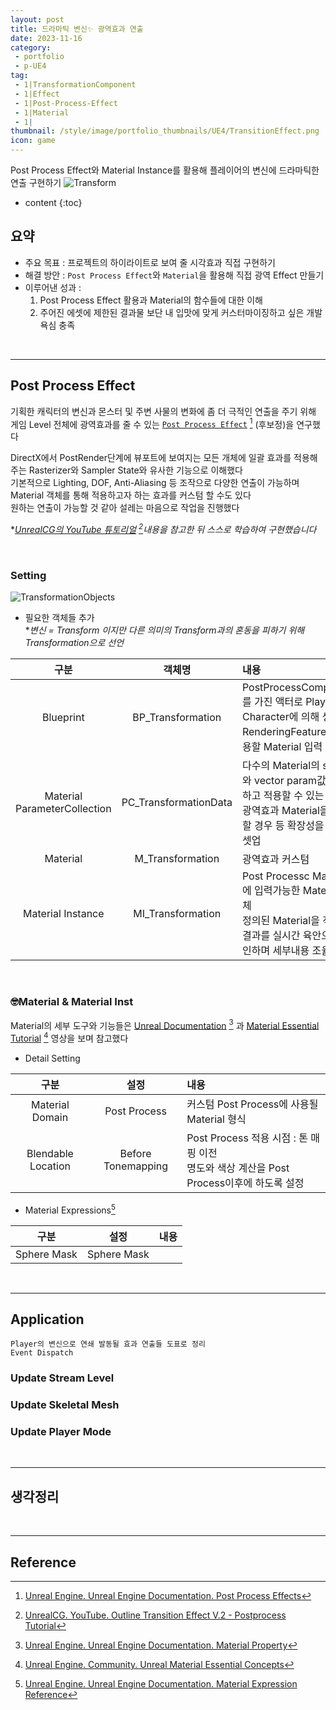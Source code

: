 ```yaml
---
layout: post
title: 드라마틱 변신✨ 광역효과 연출
date: 2023-11-16
category: 
 - portfolio
 - p-UE4
tag:
 - 1|TransformationComponent
 - 1|Effect
 - 1|Post-Process-Effect
 - 1|Material
 - 1|
thumbnail: /style/image/portfolio_thumbnails/UE4/TransitionEffect.png
icon: game
---
```


Post Process Effect와 Material Instance를 활용해 플레이어의 변신에 드라마틱한 연출 구현하기
![Transform](https://github.com/ssonsonya/ssonsonya.github.io/assets/116151781/49779bf1-7efa-4273-8d24-9d23f40f0369)

* content
{:toc}

## 요약

- 주요 목표 : 프로젝트의 하이라이트로 보여 줄 시각효과 직접 구현하기
- 해결 방안 : `Post Process Effect`와 `Material`을 활용해 직접 광역 Effect 만들기
- 이루어낸 성과 :  
    1. Post Process Effect 활용과 Material의 함수들에 대한 이해  
    2. 주어진 에셋에 제한된 결과물 보단 내 입맛에 맞게 커스터마이징하고 싶은 개발 욕심 충족  

<br>

---

## Post Process Effect

기획한 캐릭터의 변신과 몬스터 및 주변 사물의 변화에 좀 더 극적인 연출을 주기 위해 게임 Level 전체에 광역효과를 줄 수 있는 [`Post Process Effect`](https://docs.unrealengine.com/4.26/en-US/RenderingAndGraphics/PostProcessEffects/) [^201] (후보정)을 연구했다  

DirectX에서 PostRender단계에 뷰포트에 보여지는 모든 개체에 일괄 효과를 적용해주는 Rasterizer와 Sampler State와 유사한 기능으로 이해했다  
기본적으로 Lighting, DOF, Anti-Aliasing 등 조작으로 다양한 연출이 가능하며 Material 객체를 통해 적용하고자 하는 효과를 커스텀 할 수도 있다  
원하는 연출이 가능할 것 같아 설레는 마음으로 작업을 진행했다  

**[UnrealCG의 YouTube 튜토리얼](https://www.youtube.com/watch?v=ezRd6t7ZNHE&list=PLnfzvYOawOqBZlcT1Bno4vZcpFmFVcrhF&index=9) [^202]내용을 참고한 뒤 스스로 학습하여 구현했습니다* 

<br>

### Setting

![TransformationObjects](https://github.com/ssonsonya/ssonsonya.github.io/assets/116151781/b0a71cdc-5724-4702-a79f-10b9a5daeb17)

- 필요한 객체들 추가  
    **변신 = Transform 이지만 다른 의미의 Transform과의 혼동을 피하기 위해 Transformation으로 선언*  

| 구분 | 객체명 | 내용 |
| :---: | :---: | :--- |
|Blueprint|BP_Transformation|PostProcessComponent를 가진 액터로 Player Character에 의해 생성<br>RenderingFeature에 적용할 Material 입력|
|Material<br>ParameterCollection|PC_TransformationData|다수의 Material의 scalar와 vector param값을 관리하고 적용할 수 있는 개체<br>광역효과 Material을 추가할 경우 등 확장성을 고려한 셋업|
|Material|M_Transformation|광역효과 커스텀|
|Material Instance|MI_Transformation|Post Processc Material에 입력가능한 Material 객체<br>정의된 Material을 적용한 결과를 실시간 육안으로 확인하며 세부내용 조율가능|

<br>

### 🤓Material & Material Inst

Material의 세부 도구와 기능들은 [Unreal Documentation](https://docs.unrealengine.com/4.26/ko/RenderingAndGraphics/Materials/MaterialProperties/) [^221] 과 [Material Essential Tutorial](https://dev.epicgames.com/community/learning/courses/eqb/unreal-engine-material-essential-concepts/882/unreal-engine-material-essential-concepts-introduction) [^222] 영상을 보며 참고했다

+ Detail Setting  

| 구분 | 설정 | 내용 |
| :---: | :---: | :--- |
|Material Domain|Post Process|커스텀 Post Process에 사용될 Material 형식|
|Blendable Location|Before Tonemapping|Post Process 적용 시점 : 톤 매핑 이전<br>명도와 색상 계산을 Post Process이후에 하도록 설정 |

+ Material Expressions[^223]  

| 구분 | 설정 | 내용 |
| :---: | :---: | :--- |
|Sphere Mask|Sphere Mask||

<br>

---
## Application

```
Player의 변신으로 연쇄 발동될 효과 연출들 도표로 정리
Event Dispatch
```

### Update Stream Level

### Update Skeletal Mesh

### Update Player Mode


<br>

---
## 생각정리


<br>

---
## Reference
[^201]: [Unreal Engine. Unreal Engine Documentation. Post Process Effects](https://docs.unrealengine.com/4.26/en-US/RenderingAndGraphics/PostProcessEffects/)  
[^202]: [UnrealCG. YouTube. Outline Transition Effect V.2 - Postprocess Tutorial](https://www.youtube.com/watch?v=ezRd6t7ZNHE&list=PLnfzvYOawOqBZlcT1Bno4vZcpFmFVcrhF&index=9)  
[^221]: [Unreal Engine. Unreal Engine Documentation. Material Property](https://docs.unrealengine.com/4.26/ko/RenderingAndGraphics/Materials/MaterialProperties/)
[^222]: [Unreal Engine. Community. Unreal Material Essential Concepts](https://dev.epicgames.com/community/learning/courses/eqb/unreal-engine-material-essential-concepts/882/unreal-engine-material-essential-concepts-introduction)
[^223]: [Unreal Engine. Unreal Engine Documentation. Material Expression Reference](https://docs.unrealengine.com/4.26/en-US/RenderingAndGraphics/Materials/ExpressionReference/)
